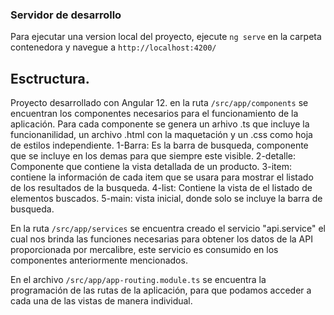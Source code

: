 ### Servidor de desarrollo
Para ejecutar una version local del proyecto, ejecute  `ng serve` en la carpeta contenedora y navegue a `http://localhost:4200/`

## Esctructura. 

Proyecto desarrollado con Angular 12. 
 en la ruta `/src/app/components` se encuentran los componentes necesarios para el funcionamiento de la aplicación.
 Para cada componente se genera un arhivo .ts que incluye la funcionanilidad, un archivo .html con la maquetación y un .css como hoja de estilos independiente.
 1-Barra: Es la barra de busqueda, componente que se incluye en los demas para que siempre este visible. 
 2-detalle: Componente que contiene la vista detallada de un producto.
 3-item: contiene la información de cada item que se usara para mostrar el listado de los resultados de la busqueda.
 4-list: Contiene la vista de el listado de elementos buscados. 
 5-main: vista inicial, donde solo se incluye la barra de busqueda.

En la ruta `/src/app/services` se encuentra creado el servicio "api.service" el cual nos brinda las funciones necesarias para obtener los datos de la API proporcionada por mercalibre, este servicio es consumido en los componentes anteriormente mencionados. 


En el archivo `/src/app/app-routing.module.ts` se encuentra la programación de las rutas de la aplicación, para que podamos acceder a cada una de las vistas de manera individual. 
